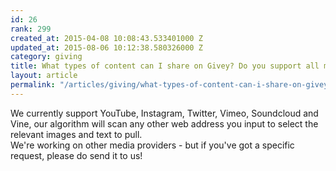 ```yaml
---
id: 26
rank: 299
created_at: 2015-04-08 10:08:43.533401000 Z
updated_at: 2015-08-06 10:12:38.580326000 Z
category: giving
title: What types of content can I share on Givey? Do you support all media providers?
layout: article
permalink: "/articles/giving/what-types-of-content-can-i-share-on-givey-do-you-support-all-media-providers/"
---
```

We currently support YouTube, Instagram, Twitter, Vimeo, Soundcloud and Vine, our algorithm will scan any other web address you input to select the relevant images and text to pull.
<br>We're working on other media providers - but if you've got a specific request, please do send it to us! </br>
